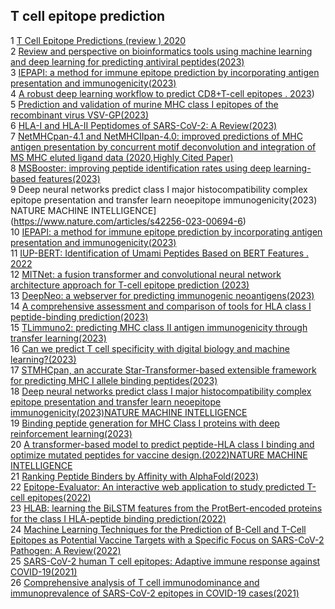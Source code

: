 
## T cell epitope prediction


1	[T Cell Epitope Predictions (review ) 2020](https://www.annualreviews.org/docserver/fulltext/immunol/38/1/annurev-immunol-082119-124838.pdf?expires=1710870821&id=id&accname=ar-194041&checksum=5201CF726E30D3905B5CD1413BBA253F)  
2	[Review and perspective on bioinformatics tools using machine learning and deep learning for predicting antiviral peptides(2023)](https://link.springer.com/article/10.1007/s11030-023-10718-3)  
3	[IEPAPI: a method for immune epitope prediction by incorporating antigen presentation and immunogenicity(2023)](https://academic.oup.com/bib/article/24/4/bbad171/7179756?login=true)    
4	[A robust deep learning workflow to predict CD8+T-cell epitopes . 2023](https://genomemedicine.biomedcentral.com/articles/10.1186/s13073-023-01225-z))    
5	[Prediction and validation of murine MHC class I epitopes of the recombinant virus VSV-GP(2023)](https://www.frontiersin.org/journals/immunology/articles/10.3389/fimmu.2022.1100730/full)    
6	[HLA-I and HLA-II Peptidomes of SARS-CoV-2: A Review(2023)](https://www.mdpi.com/2076-393X/11/3/548)    
7	[NetMHCpan-4.1 and NetMHCIIpan-4.0: improved predictions of MHC antigen presentation by concurrent motif deconvolution and integration of MS MHC eluted ligand data (2020,Highly Cited Paper)](https://academic.oup.com/nar/article/48/W1/W449/5837056?login=true)    
8	[MSBooster: improving peptide identification rates using deep learning-based features(2023)](https://www.nature.com/articles/s41467-023-40129-9)    
9	Deep neural networks predict class I major histocompatibility complex epitope presentation and transfer learn neoepitope immunogenicity(2023) NATURE MACHINE INTELLIGENCE](https://www.nature.com/articles/s42256-023-00694-6)   
10	[IEPAPI: a method for immune epitope prediction by incorporating antigen presentation and immunogenicity(2023)](https://academic.oup.com/bib/article/24/4/bbad171/7179756?login=true)   
11	[IUP-BERT: Identification of Umami Peptides Based on BERT Features . 2022](https://www.mdpi.com/2304-8158/11/22/3742)    
12	[MITNet: a fusion transformer and convolutional neural network architecture approach for T-cell epitope prediction (2023)](https://academic.oup.com/bib/article/24/4/bbad202/7186397?login=true)   
13	[DeepNeo: a webserver for predicting immunogenic neoantigens(2023)](https://academic.oup.com/nar/article/51/W1/W134/7127215?login=true)    
14	[A comprehensive assessment and comparison of tools for HLA class I peptide-binding prediction(2023)](https://academic.oup.com/bib/article/24/3/bbad150/7126340?login=true)    
15	[TLimmuno2: predicting MHC class II antigen immunogenicity through transfer learning(2023)](https://academic.oup.com/bib/article/24/3/bbad116/7084794?login=true)    
16	[Can we predict T cell specificity with digital biology and machine learning?(2023)](https://www.nature.com/articles/s41577-023-00835-3)    
17	[STMHCpan, an accurate Star-Transformer-based extensible framework for predicting MHC I allele binding peptides(2023)](https://academic.oup.com/bib/article/24/3/bbad164/7147024?login=true)    
18	[Deep neural networks predict class I major histocompatibility complex epitope presentation and transfer learn neoepitope immunogenicity(2023)NATURE MACHINE INTELLIGENCE](https://www.nature.com/articles/s42256-023-00694-6)  
19	[Binding peptide generation for MHC Class I proteins with deep reinforcement learning(2023)](https://academic.oup.com/bioinformatics/article/39/2/btad055/7000336?login=true)    
20	[A transformer-based model to predict peptide-HLA class I binding and optimize mutated peptides for vaccine design.(2022)NATURE MACHINE INTELLIGENCE](https://www.nature.com/articles/s42256-022-00459-7)  
21	[Ranking Peptide Binders by Affinity with AlphaFold(2023)](https://onlinelibrary.wiley.com/doi/10.1002/anie.202213362)    
22	[Epitope-Evaluator: An interactive web application to study predicted T-cell epitopes(2022)](https://journals.plos.org/plosone/article?id=10.1371/journal.pone.0273577)    
23	[HLAB: learning the BiLSTM features from the ProtBert-encoded proteins for the class I HLA-peptide binding prediction(2022)](https://academic.oup.com/bib/article/23/5/bbac173/6581432?login=true)    
24	[Machine Learning Techniques for the Prediction of B-Cell and T-Cell Epitopes as Potential Vaccine Targets with a Specific Focus on SARS-CoV-2 Pathogen: A Review(2022)](https://www.mdpi.com/2076-0817/11/2/146)  
25	[SARS-CoV-2 human T cell epitopes: Adaptive immune response against COVID-19(2021)](https://www.sciencedirect.com/science/article/pii/S1931312821002389?via%3Dihub)    
26	[Comprehensive analysis of T cell immunodominance and immunoprevalence of SARS-CoV-2 epitopes in COVID-19 cases(2021)](https://www.sciencedirect.com/science/article/pii/S266637912100015X?via%3Dihub)    
